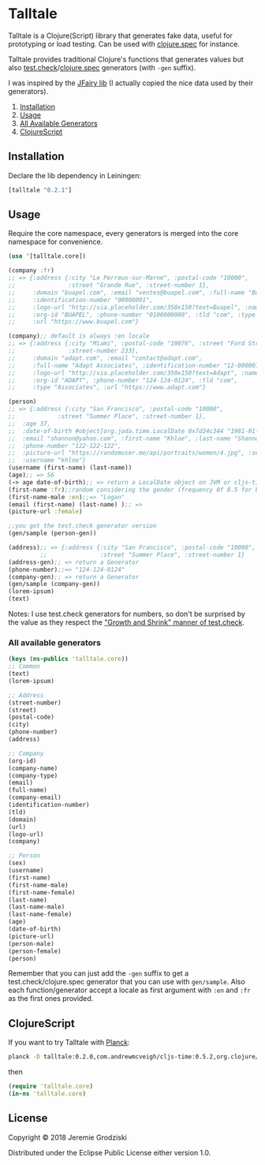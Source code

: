 # Talltale

Talltale is a Clojure(Script) library that generates fake data, useful for prototyping or load testing. Can be used with [clojure.spec](https://clojure.org/guides/spec) for instance.

Talltale provides traditional Clojure's functions that generates values but also [test.check](https://github.com/clojure/test.check)/[clojure.spec](https://clojure.org/guides/spec) generators (with `-gen` suffix). 

I was inspired by the [JFairy lib](https://github.com/Codearte/jfairy) (I actually copied the nice data used by their generators).

1. [Installation](#installation)
2. [Usage](#usage)
3. [All Available Generators](#all-available-generators)
4. [ClojureScript](#clojurescript)

## Installation

Declare the lib dependency in Leiningen:

```clojure
[talltale "0.2.1"]
```

## Usage

Require the core namespace, every generators is merged into the core namespace for convenience.

```clojure
(use '[talltale.core])

(company :fr) 
;; => {:address {:city "Le Perreux-sur-Marne", :postal-code "10000",
;;               :street "Grande Rue", :street-number 1},
;;     :domain "buapel.com", :email "ventes@buapel.com", :full-name "Buapel Ltd",
;;     :identification-number "00000001",
;;     :logo-url "http://via.placeholder.com/350x150?text=Buapel", :name "Buapel",
;;     :org-id "BUAPEL", :phone-number "0100000000", :tld "com", :type "Ltd",
;;     :url "https://www.buapel.com"}

(company);; default is always :en locale 
;; => {:address {:city "Miami", :postal-code "10076", :street "Ford Street",
;;               :street-number 233},
;;     :domain "adapt.com", :email "contact@adapt.com",
;;     :full-name "Adapt Associates", :identification-number "12-0000016",
;;     :logo-url "http://via.placeholder.com/350x150?text=Adapt", :name "Adapt",
;;     :org-id "ADAPT", :phone-number "124-124-0124", :tld "com",
;;     :type "Associates", :url "https://www.adapt.com"}

(person)
;; => {:address {:city "San Francisco", :postal-code "10000",
;;            :street "Summer Place", :street-number 1},
;;  :age 37,
;;  :date-of-birth #object[org.joda.time.LocalDate 0x7d24c344 "1981-01-08"],
;;  :email "shannon@yahoo.com", :first-name "Khloe", :last-name "Shannon",
;;  :phone-number "122-122-122",
;;  :picture-url "https://randomuser.me/api/portraits/women/4.jpg", :sex :female,
;;  :username "khloe"}
(username (first-name) (last-name))
(age);; => 56
(-> age date-of-birth);; => return a LocalDate object on JVM or cljs-time on JS
(first-name :fr);;random considering the gender (frequency 0f 0.5 for both)
(first-name-male :en);;=> "Logan"
(email (first-name) (last-name) );; => 
(picture-url :female)

;;you got the test.check generator version
(gen/sample (person-gen))

(address);; => {:address {:city "San Francisco", :postal-code "10000",
         ;;               :street "Summer Place", :street-number 1}
(address-gen);; => return a Generator
(phone-number);;=> "124-124-0124"
(company-gen);; => return a Generator
(gen/sample (company-gen))
(lorem-ipsum)
(text)

```

Notes: I use test.check generators for numbers, so don't be surprised by the value as they respect the ["Growth and Shrink" manner of test.check](https://github.com/clojure/test.check/blob/master/doc/growth-and-shrinking.md).

### All available generators

```clojure
(keys (ns-publics 'talltale.core))
;; Common
(text)
(lorem-ipsum) 

;; Address
(street-number) 
(street) 
(postal-code) 
(city) 
(phone-number) 
(address) 

;; Company
(org-id) 
(company-name) 
(company-type) 
(email) 
(full-name) 
(company-email) 
(identification-number)
(tld) 
(domain) 
(url) 
(logo-url) 
(company) 

;; Person
(sex) 
(username) 
(first-name) 
(first-name-male) 
(first-name-female) 
(last-name) 
(last-name-male) 
(last-name-female) 
(age) 
(date-of-birth) 
(picture-url) 
(person-male) 
(person-female) 
(person) 
```

Remember that you can just add the `-gen` suffix to get a test.check/clojure.spec generator that you can use with `gen/sample`.
Also each function/generator accept a locale as first argument with `:en` and `:fr` as the first ones provided.

## ClojureScript

If you want to try Talltale with [Planck](http://planck-repl.org/):
```bash
planck -D talltale:0.2.0,com.andrewmcveigh/cljs-time:0.5.2,org.clojure/test.check:0.10.0-alpha2
```
then
```clojure
(require 'talltale.core)
(in-ns 'talltale.core)
```

## License

Copyright © 2018 Jeremie Grodziski 

Distributed under the Eclipse Public License either version 1.0.
